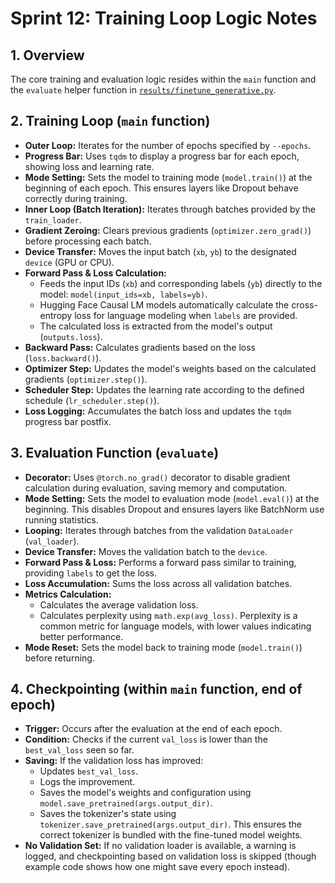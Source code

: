# Sprint 12: Training Loop Logic Notes

## 1. Overview

The core training and evaluation logic resides within the `main` function and the `evaluate` helper function in [`results/finetune_generative.py`](../results/finetune_generative.py).

## 2. Training Loop (`main` function)

- **Outer Loop:** Iterates for the number of epochs specified by `--epochs`.
- **Progress Bar:** Uses `tqdm` to display a progress bar for each epoch, showing loss and learning rate.
- **Mode Setting:** Sets the model to training mode (`model.train()`) at the beginning of each epoch. This ensures layers like Dropout behave correctly during training.
- **Inner Loop (Batch Iteration):** Iterates through batches provided by the `train_loader`.
- **Gradient Zeroing:** Clears previous gradients (`optimizer.zero_grad()`) before processing each batch.
- **Device Transfer:** Moves the input batch (`xb`, `yb`) to the designated `device` (GPU or CPU).
- **Forward Pass & Loss Calculation:**
  - Feeds the input IDs (`xb`) and corresponding labels (`yb`) directly to the model: `model(input_ids=xb, labels=yb)`.
  - Hugging Face Causal LM models automatically calculate the cross-entropy loss for language modeling when `labels` are provided.
  - The calculated loss is extracted from the model's output (`outputs.loss`).
- **Backward Pass:** Calculates gradients based on the loss (`loss.backward()`).
- **Optimizer Step:** Updates the model's weights based on the calculated gradients (`optimizer.step()`).
- **Scheduler Step:** Updates the learning rate according to the defined schedule (`lr_scheduler.step()`).
- **Loss Logging:** Accumulates the batch loss and updates the `tqdm` progress bar postfix.

## 3. Evaluation Function (`evaluate`)

- **Decorator:** Uses `@torch.no_grad()` decorator to disable gradient calculation during evaluation, saving memory and computation.
- **Mode Setting:** Sets the model to evaluation mode (`model.eval()`) at the beginning. This disables Dropout and ensures layers like BatchNorm use running statistics.
- **Looping:** Iterates through batches from the validation `DataLoader` (`val_loader`).
- **Device Transfer:** Moves the validation batch to the `device`.
- **Forward Pass & Loss:** Performs a forward pass similar to training, providing `labels` to get the loss.
- **Loss Accumulation:** Sums the loss across all validation batches.
- **Metrics Calculation:**
  - Calculates the average validation loss.
  - Calculates perplexity using `math.exp(avg_loss)`. Perplexity is a common metric for language models, with lower values indicating better performance.
- **Mode Reset:** Sets the model back to training mode (`model.train()`) before returning.

## 4. Checkpointing (within `main` function, end of epoch)

- **Trigger:** Occurs after the evaluation at the end of each epoch.
- **Condition:** Checks if the current `val_loss` is lower than the `best_val_loss` seen so far.
- **Saving:** If the validation loss has improved:
  - Updates `best_val_loss`.
  - Logs the improvement.
  - Saves the model's weights and configuration using `model.save_pretrained(args.output_dir)`.
  - Saves the tokenizer's state using `tokenizer.save_pretrained(args.output_dir)`. This ensures the correct tokenizer is bundled with the fine-tuned model weights.
- **No Validation Set:** If no validation loader is available, a warning is logged, and checkpointing based on validation loss is skipped (though example code shows how one might save every epoch instead).
